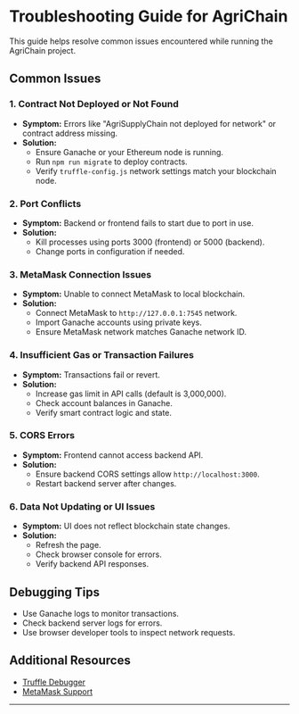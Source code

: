 # Troubleshooting Guide for AgriChain

This guide helps resolve common issues encountered while running the AgriChain project.

## Common Issues

### 1. Contract Not Deployed or Not Found

- **Symptom:** Errors like "AgriSupplyChain not deployed for network" or contract address missing.
- **Solution:**
  - Ensure Ganache or your Ethereum node is running.
  - Run `npm run migrate` to deploy contracts.
  - Verify `truffle-config.js` network settings match your blockchain node.

### 2. Port Conflicts

- **Symptom:** Backend or frontend fails to start due to port in use.
- **Solution:**
  - Kill processes using ports 3000 (frontend) or 5000 (backend).
  - Change ports in configuration if needed.

### 3. MetaMask Connection Issues

- **Symptom:** Unable to connect MetaMask to local blockchain.
- **Solution:**
  - Connect MetaMask to `http://127.0.0.1:7545` network.
  - Import Ganache accounts using private keys.
  - Ensure MetaMask network matches Ganache network ID.

### 4. Insufficient Gas or Transaction Failures

- **Symptom:** Transactions fail or revert.
- **Solution:**
  - Increase gas limit in API calls (default is 3,000,000).
  - Check account balances in Ganache.
  - Verify smart contract logic and state.

### 5. CORS Errors

- **Symptom:** Frontend cannot access backend API.
- **Solution:**
  - Ensure backend CORS settings allow `http://localhost:3000`.
  - Restart backend server after changes.

### 6. Data Not Updating or UI Issues

- **Symptom:** UI does not reflect blockchain state changes.
- **Solution:**
  - Refresh the page.
  - Check browser console for errors.
  - Verify backend API responses.

## Debugging Tips

- Use Ganache logs to monitor transactions.
- Check backend server logs for errors.
- Use browser developer tools to inspect network requests.

## Additional Resources

- [Truffle Debugger](https://www.trufflesuite.com/docs/truffle/getting-started/debugging)
- [MetaMask Support](https://metamask.io/faqs.html)

---
